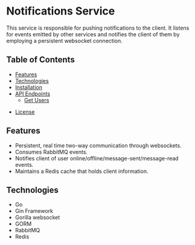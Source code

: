 # Notifications Service

This service is responsible for pushing notifications to the client. It listens for events emitted by other services and notifies the client of them by employing a persistent websocket connection.

## Table of Contents

- [Features](#features)
- [Technologies](#technologies)
- [Installation](#installation)
- [API Endpoints](#api-endpoints)
  - [Get Users](#get-users)
<!-- - [Event Consumers](#event-consumers)
  - [User Registered Handler](#user-registered-handler)
  - [User Logged-in Handler](#user-logged-in-handler)
  - [User Signed-out Handler](#user-signed-out-handler) -->
- [License](#license)

## Features

- Persistent, real time two-way communication through websockets.
- Consumes RabbitMQ events.
- Notifies client of user online/offline/message-sent/message-read events.
- Maintains a Redis cache that holds client information.

## Technologies

- Go
- Gin Framework
- Gorilla websocket
- GORM
- RabbitMQ
- Redis

